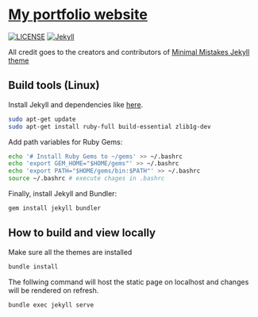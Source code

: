 # [My portfolio website](https://mihsamusev.github.io/)

[![LICENSE](https://img.shields.io/badge/license-MIT-lightgrey.svg)](https://raw.githubusercontent.com/mmistakes/minimal-mistakes/master/LICENSE)
[![Jekyll](https://img.shields.io/badge/jekyll-%3E%3D%203.7-blue.svg)](https://jekyllrb.com/)

All credit goes to the creators and contributors of [Minimal Mistakes Jekyll theme](https://github.com/mmistakes/minimal-mistakes)

## Build tools (Linux)

Install Jekyll and dependencies like [here](https://jekyllrb.com/docs/installation/ubuntu/).

```sh
sudo apt-get update
sudo apt-get install ruby-full build-essential zlib1g-dev
```

Add path variables for Ruby Gems:

```sh
echo '# Install Ruby Gems to ~/gems' >> ~/.bashrc
echo 'export GEM_HOME="$HOME/gems"' >> ~/.bashrc
echo 'export PATH="$HOME/gems/bin:$PATH"' >> ~/.bashrc
source ~/.bashrc # execute chages in .bashrc
```

Finally, install Jekyll and Bundler:

```sh
gem install jekyll bundler
```

## How to build and view locally

Make sure all the themes are installed

```sh
bundle install
```

The follwing command will host the static page on localhost and changes will be rendered on refresh.

```sh
bundle exec jekyll serve
```
